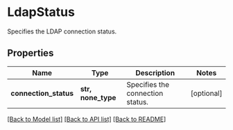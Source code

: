 # LdapStatus

Specifies the LDAP connection status.

## Properties
Name | Type | Description | Notes
------------ | ------------- | ------------- | -------------
**connection_status** | **str, none_type** | Specifies the connection status. | [optional] 

[[Back to Model list]](../README.md#documentation-for-models) [[Back to API list]](../README.md#documentation-for-api-endpoints) [[Back to README]](../README.md)


